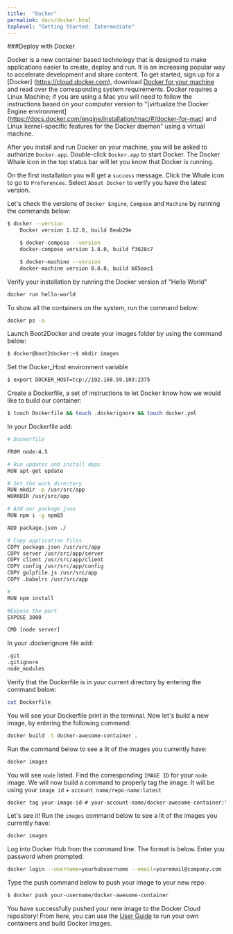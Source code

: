 ```yaml
---
title:  "Docker"
permalink: docs/docker.html
toplevel: "Getting Started: Intermediate"
---
```


###Deploy with Docker

Docker is a new container based technology that is designed to make applications easier to create, deploy and run. It is an increasing popular way to accelerate development and share content. To get started, sign up for a [Docker] (https://cloud.docker.com), download [Docker for your machine](https://www.docker.com/products/docker) and read over the corresponding system requirements. Docker requires a Linux Machine; if you are using a Mac you will need to follow the instructions based on your computer version to "[virtualize the Docker Engine environment] (https://docs.docker.com/engine/installation/mac/#/docker-for-mac) and Linux kernel-specific features for the Docker daemon" using a virtual machine.

After you install and run Docker on your machine, you will be asked to authorize `Docker.app`. Double-click `Docker.app` to start Docker. The Docker Whale icon in the top status bar will let you know that Docker is running.

On the first installation you will get a `success` message. Click the Whale icon to go to `Preferences`. Select `About Docker` to verify you have the latest version.

Let's check the versions of `Docker Engine`, `Compose` and `Machine` by running the commands below:

```bash
$ docker --version
	Docker version 1.12.0, build 8eab29e

	$ docker-compose --version
	docker-compose version 1.8.0, build f3628c7

	$ docker-machine --version
	docker-machine version 0.8.0, build b85aac1
```

Verify your installation by running the Docker version of "Hello World"

```bash
docker run hello-world
```

To show all the containers on the system, run the command below:

```bash
docker ps -a
```

Launch Boot2Docker and create your images folder by using the command below:

```bash
$ docker@boot2docker:~$ mkdir images
```

Set the Docker_Host environment variable

```bash
$ export DOCKER_HOST=tcp://192.168.59.103:2375
```

Create a Dockerfile, a set of instructions to let Docker know how we would like to build our container:

```bash
$ touch Dockerfile && touch .dockerignore && touch docker.yml
```

In your Dockerfile add:

```bash
# Dockerfile

FROM node:4.5

# Run updates and install deps
RUN apt-get update

# Set the work directory
RUN mkdir -p /usr/src/app
WORKDIR /usr/src/app

# Add our package.json
RUN npm i -g npm@3

ADD package.json ./

# Copy application files
COPY package.json /usr/src/app
COPY server /usr/src/app/server
COPY client /usr/src/app/client
COPY config /usr/src/app/config
COPY gulpfile.js /usr/src/app
COPY .babelrc /usr/src/app

#
RUN npm install

#Expose the port
EXPOSE 3000

CMD [node server]
```

In your .dockerignore file add:

```bash
.git
.gitignore
node_modules
```

Verify that the Dockerfile is in your current directory by entering the command below:

```bash
cat Dockerfile
```

You will see your Dockerfile print in the terminal. Now let's build a new image, by entering the following command:

```bash
docker build -t docker-awesome-container .
```

Run the command below to see a lit of the images you currently have:

```bash
docker images
```

You will see `node` listed. Find the corresponding `IMAGE ID` for your `node` image. We will now build a command to properly tag the image. It will be using your `image id` + `account name/repo-name:latest`

```bash
docker tag your-image-id-# your-account-name/docker-awesome-container:latest
```

Let's see it! Run the `images` command below to see a lit of the images you currently have:

```bash
docker images
```

Log into Docker Hub from the command line. The format is below. Enter you password when prompted:

```bash
docker login --username=yourhubusername --email=youremail@company.com
```

Type the push command below to push your image to your new repo:

```bash
$ docker push your-username/docker-awesome-container
```

You have successfully pushed your new image to the Docker Cloud repository! From here, you can use the [User Guide](https://docs.docker.com/engine/userguide/intro/) to run your own containers and build Docker images. 
